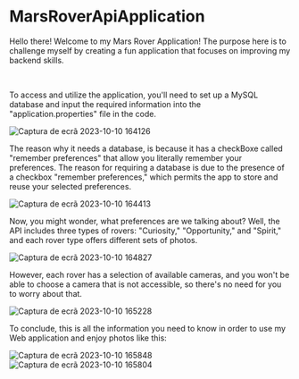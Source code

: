# MarsRoverApiApplication

Hello there! Welcome to my Mars Rover Application! The purpose here is to challenge myself by creating a fun application that focuses on improving my backend skills.

<br>

To access and utilize the application, you'll need to set up a MySQL database and input the required information into the "application.properties" file in the code.

![Captura de ecrã 2023-10-10 164126](https://github.com/jose5556/MarsRoverApiApplication/assets/130366439/4e7105c1-6c22-4fd6-a5e7-8b43c535f25c)

The reason why it needs a database, is because it has a checkBoxe called "remember preferences" that allow you literally remember your preferences.
The reason for requiring a database is due to the presence of a checkbox "remember preferences," which permits the app to store and reuse your selected preferences.

![Captura de ecrã 2023-10-10 164413](https://github.com/jose5556/MarsRoverApiApplication/assets/130366439/cf0cf881-450e-4268-9d76-ea8e37949dfa)

Now, you might wonder, what preferences are we talking about? Well, the API includes three types of rovers: "Curiosity," "Opportunity," and "Spirit," and each rover type offers different sets of photos.

![Captura de ecrã 2023-10-10 164827](https://github.com/jose5556/MarsRoverApiApplication/assets/130366439/3f81600d-33bf-4dec-8986-b13b51d9814f)

However, each rover has a selection of available cameras, and you won't be able to choose a camera that is not accessible, so there's no need for you to worry about that.

![Captura de ecrã 2023-10-10 165228](https://github.com/jose5556/MarsRoverApiApplication/assets/130366439/4a00be2f-2a16-49d0-93b4-46dc1a772de6)

To conclude, this is all the information you need to know in order to use my Web application and enjoy photos like this:

![Captura de ecrã 2023-10-10 165848](https://github.com/jose5556/MarsRoverApiApplication/assets/130366439/dc0a34d2-d572-4549-8e23-5115fda2fcbc)
![Captura de ecrã 2023-10-10 165804](https://github.com/jose5556/MarsRoverApiApplication/assets/130366439/c1fdf679-cdb0-4fb1-8eb6-2486a2faa730)





